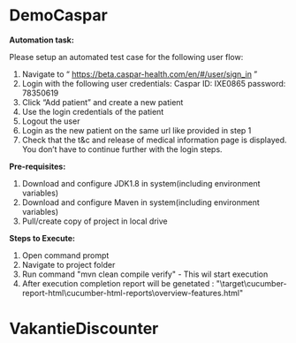 # DemoCaspar

<B>Automation task:</B>

Please setup an automated test case for the following user flow:
1) Navigate to “ https://beta.caspar-health.com/en/#/user/sign_in ”
2) Login with the following user credentials: Caspar ID: IXE0865 password: 78350619
3) Click “Add patient” and create a new patient
4) Use the login credentials of the patient
5) Logout the user
6) Login as the new patient on the same url like provided in step 1
7) Check that the t&c and release of medical information page is displayed. You don’t have
to continue further with the login steps.

<B>Pre-requisites:</B>
1. Download and configure JDK1.8 in system(including environment variables)
2. Download and configure Maven in system(including environment variables)
2. Pull/create copy of project in local drive

<B>Steps to Execute:</B>
1. Open command prompt
2. Navigate to project folder
3. Run command "mvn clean compile verify" - This wil start execution
4. After execution  completion report will be genetated : "<Project Folder>\target\cucumber-report-html\cucumber-html-reports\overview-features.html"
# VakantieDiscounter
